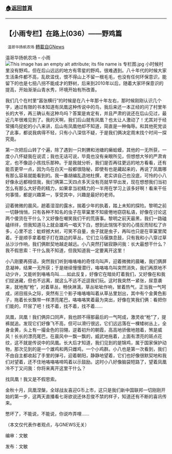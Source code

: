 ###  [:house:返回首頁](https://github.com/ourhimalayas/txt)
---


## 【小雨专栏】在路上(036）——野鸡篇
` 温哥华扬帆农场` [轉載自GNews](https://gnews.org/zh-hans/1605013/)

温哥华扬帆农场 – 小雨
![This image has an empty alt attribute; its file name is 专栏图.jpg](https://assets.gnews.org/wp-content/uploads/2021/06/%E4%B8%93%E6%A0%8F%E5%9B%BE.jpg)
小时候村里没有野鸡，但在后山远远的地方有零星的野鸡，很难遇到。八十年代的时候大家生活条件都不高，乱砍滥伐，恨不得山上不留一根毛毛，也没有任何环保意识，能留下的也是七扭八拐不能成才的野树，后来到2010年以后，随着大家环保意识的提高，开始渐渐山青水秀，环境开始有所改善。

我们几个在村里“嚣张横行”的时候是在八十年那十年左右，那时候刚刚认识几个字，通过有限的书本知道有凤凰这种传说中的鸟，我后来还一本正经的问了村里年长的大爷，再三确认有这种鸟吗？答案是肯定有，并且严肃的说还在后山见过，最近几年很难见到了。我的天啊，我们后山就有凤凰？也太让人激动了！尤其对于经常捕鸟捉蛇的小八来讲，后山有凤凰他却不知道，简直是一种侮辱。和其他死党谈了此事，都说我病得不轻，只有小八深信不疑，于是我们俩决定周末找个时间一探究竟。

第一次把后山转了个遍，除了遇到一只刺猬和池塘的癞蛤蟆，其他的一无所获，一度小八怀疑我在说谎；我也无话可说，毕竟也没有亲眼所见，但想想大爷的严肃肯定，也不像逗小孩找乐那种。于是我就分析，我们是否再往更远的地方看看，还有能否更早一点，因为鸟在白天一般都很隐秘，即使有也是藏起来的，再说了凤凰哪有那么容易就能看到的。我一番胡编乱造地杜撰，老实讲自己也没底，可怜的小八好像永远都相信我，我们俩第二天四点多天没有亮就早早出发，现在想想我们当初怎么有那么大好奇的精力，如果拿当初精力的一半用在学习上该多好啊！看来干任何事情，都是兴趣第一，享受其中，兴趣是最好的老师。

迎着微微的晨风，趟着湿湿的露水，揣着少年的执着，踏上未知的探险。黎明之前一切静悄悄，只有各种不知名的虫子在草窠里不知疲倦地窃窃私语，好像在讨论这两个傻货在干什么？又好像在嘲笑我们干的荒唐事。黎明之前天最黑，我们一路磕磕绊绊，但我知道马上就会雄鸡一唱天下白，想到此惴惴不安的心情反而轻松了许多，心里不忿：蚍蜉撼大树，可笑不自量，虫子就是虫子，再叫也只是在草窠里爬着。于是顺手拿着棍子打在路边的草丛，它们立马偃旗息鼓，只有我和小八穿过草丛沙沙作响，我们俩默契地越走越远。小八突然打破寂静问我：长大最想干什么？我不假思索：干什么我不知道，但我知道我一定要离开这里！

小八刚要再搭话，突然我们听到咯咯咯的奇怪鸟叫声，迎着微微的晨曦，我们俩屏息凝神，结果一无所获；于是继续慢慢潜行，咯咯咯鸟叫突然消失，我们再原地不动少许，又能听到咯咯鸟叫……如此反复，好像它在暗处盯着我们，又好像在和我们捉迷藏，但也不远离，就这么不远不近逗我们玩。这时我突然一紧张，尿意袭来，就地掏“枪”，对着草丛，畅快淋漓，草丛呲呲作响，冒着热气，正当我一气呵成，闭目摇头之际，突然有三个影子咯咯咯叫着从草丛里划出，其中有个金黄色影子，拖着长长飘带一样漂亮尾巴，咯咯咯笑着最为突出，好像在笑我们俩：看把你们能的，吓尿了吧！找不着，找不着，找不着……

凤凰，凤凰！我们俩异口同声，我也顾不得那最后的一气呵成，激灵收“枪”了，提裤就追。发现它们好像飞不高，但可以滑行很远，它们远远落在一棵矮树丛上，全身金黄，头上有一撮金色的羽翎，逆着初升的朝霞，高高地骄傲地翘着，煞是威风！长长的漂亮尾巴，在晨风中一飘一飘的，威武地拖着，上面有漂亮的斑点花纹，这不就是传说中的凤凰。长大后才知道，我们见到的是锦鸡，属于国家保护动物，那次见到的是一个雄鸡和两只雌鸡，一个小鸡群。小八也是第一次看到，我们不由自主都收起了手里的弹弓，迎着朝阳，静静地望着，它们也好像很默契地和我们对望着，还不住地咯咯咯啼鸣着以示鼓励。这时小八好像脑袋短路了，望着凤凰冷不丁又问我：你将来离开这里干什么？

找凤凰！我又是不假思索。

金秋十月，凤凰涅槃，全球战友喜迎G币上市，这只是我们新中国联邦一切刚刚开始的第一步，这两天直播看七哥欲说还休忍俊不禁的样子，知道还有不断的喜讯传来。

憋坏了，不能说，不能说，你说咋弄哩……

（本文仅代表作者观点，与GNEWS无关）

编审：文敏

发布：文敏

